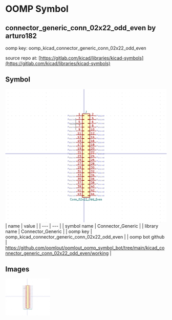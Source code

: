 # OOMP Symbol  
## connector_generic_conn_02x22_odd_even  by arturo182  
  
oomp key: oomp_kicad_connector_generic_conn_02x22_odd_even  
  
source repo at: [https://gitlab.com/kicad/libraries/kicad-symbols](https://gitlab.com/kicad/libraries/kicad-symbols)  
## Symbol  
  
[![working.png](working_600.png)](working.png)  
| name | value | 
| --- | --- | 
| symbol name | Connector_Generic | 
| library name | Connector_Generic | 
| oomp key | oomp_kicad_connector_generic_conn_02x22_odd_even | 
| oomp bot github | https://github.com/oomlout/oomlout_oomp_symbol_bot/tree/main/kicad_connector_generic_conn_02x22_odd_even/working | 
## Images  
  
[![working.png](working_140.png)](working.png)  
